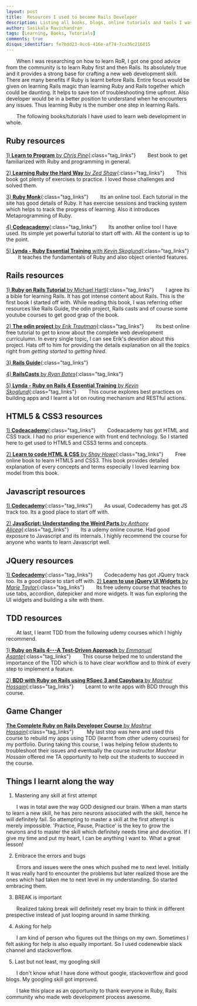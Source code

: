 ```yaml
---
layout: post
title:  Resources I used to become Rails Developer
description: Listing all books, blogs, online tutorials and tools I was using to learn Rails
author: Sasikala Ravichandran
tags: [Learning, Books, Tutorials]
comments: true
disqus_identifier: fe7bdd23-9cc6-416e-af74-7ca36c216015
---
```


&ensp;&ensp;&ensp;&ensp;When I was researching on how to learn RoR, I got one good advice from the community is to learn Ruby first and then Rails. Its absolutely true and it provides a strong base for crafting a new web development skill. There are many benefits if Ruby is learnt before Rails. Entire focus would be given on learning Rails magic than learning Ruby and Rails together which could be daunting. It helps to save ton of troubleshooting time upfront. Also developer would be in a better position to understand when he encounters any issues. Thus learning Ruby is the number one step in learning Rails.

&ensp;&ensp;&ensp;&ensp;The following books/tutorials I have used to learn web development in whole.

## Ruby resources

[1) **Learn to Program** by *Chris Pine*](https://pine.fm/LearnToProgram/chap_00.html){:class="tag_links"}
&ensp;&ensp;&ensp;&ensp;Best book to get  familiarized with Ruby and programming in general.

[2) **Learning Ruby the Hard Way** by *Zed Shaw*](http://learnrubythehardway.org/book/){:class="tag_links"}
&ensp;&ensp;&ensp;&ensp;This book got plenty of exercises to practice. I loved those challenges and solved them.

[3) **Ruby Monk**](https://rubymonk.com/){:class="tag_links"}
&ensp;&ensp;&ensp;&ensp;Its an online tool. Each tutorial in the site has good details of Ruby. It has exercise sessions and tracking system which helps to track the progress of learning. Also it introduces Metaprogramming of Ruby.
 
[4) **Codeacademy**](https://www.codecademy.com/){:class="tag_links"}
&ensp;&ensp;&ensp;&ensp;Its another online tool I have used. Its simple yet powerful tutorial to start off with. All the content is up to the point. 

[5) **Lynda - Ruby Essential Training** with *Kevin Skoglund*](https://www.lynda.com/Ruby-tutorials/essential-training/47905-2.html){:class="tag_links"}
&ensp;&ensp;&ensp;&ensp; It teaches the fundamentals of Ruby and also object oriented features.

## Rails resources

[1) **Ruby on Rails Tutorial** by Michael Hartl](https://www.railstutorial.org/book){:class="tag_links"}
&ensp;&ensp;&ensp;&ensp;I agree its a bible for learning Rails. It has got intense content about Rails. This is the first book I started off with. While reading this book, I was referring other resources like Rails Guide, the odin project, Rails casts and of course some youtube courses to get good grap of the book.

[2) **The odin project** by *Erik Trautman*](http://www.theodinproject.com/){:class="tag_links"}
&ensp;&ensp;&ensp;&ensp;Its best online free tutorial to get to know about the complete web development curriculumn. In every single topic, I can see Erik's devotion about this project. Hats off to him for providing the details explanation on all the topics right from *getting started* to *getting hired*.

[3) **Rails Guide**](http://guides.rubyonrails.org/){:class="tag_links"}

[4) **RailsCasts** by *Ryan Bates*](http://railscasts.com/){:class="tag_links"}

[5) **Lynda - Ruby on Rails 4 Essential Training** by *Kevin Skoglund*](https://www.lynda.com/Ruby-Rails-tutorials/Ruby-Rails-4-Essential-Training/139989-2.html){:class="tag_links"}
&ensp;&ensp;&ensp;&ensp;This course explores best practices on building apps and I learnt a lot on routing mechanism and RESTful actions.

## HTML5 & CSS3 resources

[1) **Codeacademy**](https://www.codecademy.com/){:class="tag_links"}
&ensp;&ensp;&ensp;&ensp;Codeacademy has got HTML and CSS track. I had no prior experience with front end technology. So I started here to get used to HTML5 and CSS3 terms and concepts. 

[2) **Learn to code HTML & CSS** by *Shay Howe*](http://learn.shayhowe.com/html-css/){:class="tag_links"}
&ensp;&ensp;&ensp;&ensp;Free online book to learn HTML5 and CSS3. This book provides detailed explanation of every concepts and terms especially I loved learning box model from this book. 

## Javascript resources

[1) **Codecademy**](https://www.codecademy.com/){:class="tag_links"}
&ensp;&ensp;&ensp;&ensp;As usual, Codecademy has got JS track too. Its a good place to start off with.

[2) **JavaScript: Understanding the Weird Parts** by *Anthony Alicea*](){:class="tag_links"}
&ensp;&ensp;&ensp;&ensp;Its a udemy online course. Had good exposure to Javascript and its internals. I highly recommend the course for anyone who wants to learn Javascript well. 

## JQuery resources

[1) **Codecademy**](https://www.codecademy.com/){:class="tag_links"}
&ensp;&ensp;&ensp;&ensp;Codecademy has got JQuery track too. Its a good place to start off with.
[2) **Learn to use jQuery UI Widgets** by *Marie Taylor*](https://www.udemy.com/learn-to-use-jquery-ui-widgets/){:class="tag_links"}
&ensp;&ensp;&ensp;&ensp;Its free udemy course that teaches to use tabs, accordion, datepicker and more widgets. It was fun exploring the UI widgets and building a site with them.

## TDD resources
&ensp;&ensp;&ensp;&ensp;At last, I learnt TDD from the following udemy courses which I highly recommend.

[1) **Ruby on Rails 4---A Test-Driven Approach** by *Emmanuel Asante*](https://www.udemy.com/ruby-on-rails-4-a-test-driven-approach/){:class="tag_links"}
&ensp;&ensp;&ensp;&ensp;This course helped me to understand the importance of the TDD which is to have clear workflow and to think of every step to implement a feature. 

[2) **BDD with Ruby on Rails using RSpec 3 and Capybara** by *Mashrur Hossain*](https://www.udemy.com/rubyonrails-bdd-rspec-capybara/){:class="tag_links"}
&ensp;&ensp;&ensp;&ensp;Learnt to write apps with BDD through this course. 

## Game Changer

[**The Complete Ruby on Rails Developer Course** by *Mashrur Hossain*](https://www.udemy.com/the-complete-ruby-on-rails-developer-course/){:class="tag_links"}
&ensp;&ensp;&ensp;&ensp; My last stop was here and used this course to rebuild my apps using TDD (learnt from other udemy courses) for my portfolio. During taking this course, I was helping fellow students to troubleshoot their issues and eventually the course instructor *Mashrur Hossain* offered me TA opportunity to help out the students to succeed in the course.  

## Things I learnt along the way

1) Mastering any skill at first attempt

&ensp;&ensp;&ensp;&ensp;I was in total awe the way GOD designed our brain. When a man starts to learn a new skill, he has zero neurons associated with the skill, hence he will definitely fail. So attempting to master a skill at the first attempt is merely impossible. 'Practice, Pause, Practice' is the key to grow the neurons and to master the skill which definitely needs time and devotion. If I give my time and put my heart, I can be anything I want to. What a great lesson!

2) Embrace the errors and bugs

&ensp;&ensp;&ensp;&ensp;Errors and issues were the ones which pushed me to next level. Initially It was really hard to encounter the problems but later realized those are the ones which had taken me to next level in my understanding. So started embracing them.

3) BREAK is important

&ensp;&ensp;&ensp;&ensp;Realized taking break will definitely reset my brain to think in different prespective instead of just looping around in same thinking.

4) Asking for help

&ensp;&ensp;&ensp;&ensp;I am kind of person who figures out the things on my own. Sometimes I felt asking for help is also equally important. So I used codenewbie slack channel and stackoverflow. 

5) Last but not least, my googling skill

&ensp;&ensp;&ensp;&ensp;I don't know what I have done without google, stackoverflow and good blogs. My googling skill got improved.

&ensp;&ensp;&ensp;&ensp;I take this place as an opportunity to thank everyone in Ruby, Rails community who made web development process awesome.